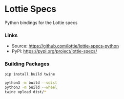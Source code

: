 Lottie Specs
============

Python bindings for the Lottie specs


### Links

* Source: https://github.com/lottie/lottie-specs-python
* PyPI: https://pypi.org/project/lottie-specs/


### Building Packages

```bash
pip install build twine

python3 -m build --sdist
python3 -m build --wheel
twine upload dist/*
```
